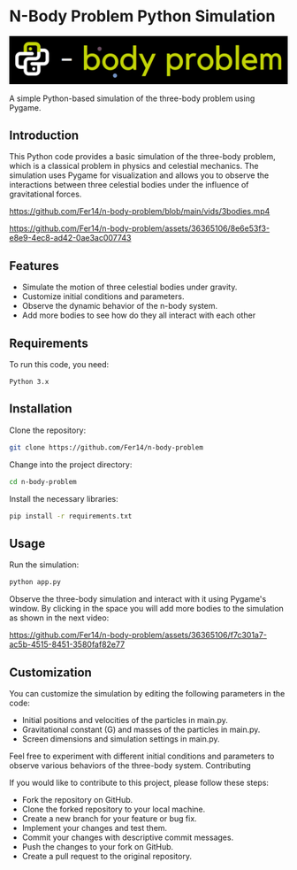 # N-Body Problem Python Simulation

![logo](imgs/black_logo2.png)

A simple Python-based simulation of the three-body problem using Pygame.


## Introduction

This Python code provides a basic simulation of the three-body problem, which is a classical problem in physics and celestial mechanics. The simulation uses Pygame for visualization and allows you to observe the interactions between three celestial bodies under the influence of gravitational forces.


https://github.com/Fer14/n-body-problem/blob/main/vids/3bodies.mp4

https://github.com/Fer14/n-body-problem/assets/36365106/8e6e53f3-e8e9-4ec8-ad42-0ae3ac007743


## Features

- Simulate the motion of three celestial bodies under gravity.
- Customize initial conditions and parameters.
- Observe the dynamic behavior of the n-body system.
- Add more bodies to see how do they all interact with each other

## Requirements

To run this code, you need:

    Python 3.x

## Installation

Clone the repository:

```bash
git clone https://github.com/Fer14/n-body-problem
```

Change into the project directory:

```bash
cd n-body-problem
``````

Install the necessary libraries:

```bash
pip install -r requirements.txt
```

## Usage

Run the simulation:

```bash
python app.py
```

Observe the three-body simulation and interact with it using Pygame's window. 
By clicking in the space you will add more bodies to the simulation as shown in the next video:


https://github.com/Fer14/n-body-problem/assets/36365106/f7c301a7-ac5b-4515-8451-3580faf82e77



## Customization

You can customize the simulation by editing the following parameters in the code:

- Initial positions and velocities of the particles in main.py.
- Gravitational constant (G) and masses of the particles in main.py.
- Screen dimensions and simulation settings in main.py.

Feel free to experiment with different initial conditions and parameters to observe various behaviors of the three-body system.
Contributing

If you would like to contribute to this project, please follow these steps:

- Fork the repository on GitHub.
- Clone the forked repository to your local machine.
- Create a new branch for your feature or bug fix.
- Implement your changes and test them.
- Commit your changes with descriptive commit messages.
- Push the changes to your fork on GitHub.
- Create a pull request to the original repository.
